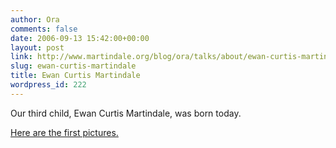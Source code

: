 ```yaml
---
author: Ora
comments: false
date: 2006-09-13 15:42:00+00:00
layout: post
link: http://www.martindale.org/blog/ora/talks/about/ewan-curtis-martindale
slug: ewan-curtis-martindale
title: Ewan Curtis Martindale
wordpress_id: 222
---
```


Our third child, Ewan Curtis Martindale, was born today.  
  
[Here are the first pictures.](http://www.kodakgallery.com/I.jsp?c=g55vukv.arnyqqhf&x=0&y=s54vy0)
